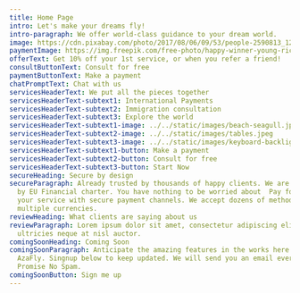 ```yaml
---
title: Home Page
intro: Let's make your dreams fly!
intro-paragraph: We offer world-class guidance to your dream world.
image: https://cdn.pixabay.com/photo/2017/08/06/09/53/people-2590813_1280.jpg
paymentImage: https://img.freepik.com/free-photo/happy-winner-young-rich-african-american-man-casual-t-shirt-holding-money_255757-5489.jpg?size=626&ext=jpg
offerText: Get 10% off your 1st service, or when you refer a friend!
consultButtonText: Consult for free
paymentButtonText: Make a payment
chatPromptText: Chat with us
servicesHeaderText: We put all the pieces together
servicesHeaderText-subtext1: International Payments
servicesHeaderText-subtext2: Immigration consultation
servicesHeaderText-subtext3: Explore the world
servicesHeaderText-subtext1-image: ../../static/images/beach-seagull.jpeg
servicesHeaderText-subtext2-image: ../../static/images/tables.jpeg
servicesHeaderText-subtext3-image: ../../static/images/keyboard-backlight.jpeg
servicesHeaderText-subtext1-button: Make a payment
servicesHeaderText-subtext2-button: Consult for free
servicesHeaderText-subtext3-button: Start Now
secureHeading: Secure by design
secureParagraph: Already trusted by thousands of happy clients. We are protected
  by EU Financial charter. You have nothing to be worried about  Pay for all
  your service with secure payment channels. We accept dozens of methods across
  multiple currencies.
reviewHeading: What clients are saying about us
reviewParagraph: Lorem ipsum dolor sit amet, consectetur adipiscing elit. Sed
  ultricies neque at nisl auctor.
comingSoonHeading: Coming Soon
comingSoonParagraph: Anticipate the amazing features in the works here on
  AzaFly. Singnup below to keep updated. We will send you an email every month.
  Promise No Spam.
comingSoonButton: Sign me up
---
```

